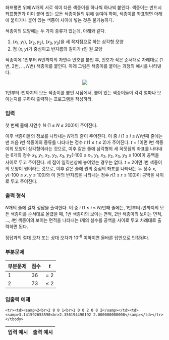 좌표평면 위에 <span class="tex-span"><i>N</i></span>개의 서로 색이 다른 색종이를 하나씩 하나씩 붙인다. 색종이는 반드시 좌표평면과 이미 붙어 있는 모든 색종이들의 위에 놓여야 하며, 색종이를 좌표평면 아래에 붙이거나 붙어 있는 색종이 사이에 넣는 것은 불가능하다. 

색종이의 모양에는 두 가지 종류가 있는데, 아래와 같다.

1. <span class="tex-span">(<i>x</i><sub class="lower-index">1</sub>,&thinsp;<i>y</i><sub class="lower-index">1</sub>)</span>, <span class="tex-span">(<i>x</i><sub class="lower-index">2</sub>,&thinsp;<i>y</i><sub class="lower-index">2</sub>)</span>, <span class="tex-span">(<i>x</i><sub class="lower-index">3</sub>,&thinsp;<i>y</i><sub class="lower-index">3</sub>)</span>을 세 꼭지점으로 하는 삼각형 모양 
2. 점 <span class="tex-span">(<i>x</i>,&thinsp;<i>y</i>)</span>가 중심이고 반지름의 길이가 <span class="tex-span"><i>r</i></span>인 원 모양

색종이에 1번부터 <span class="tex-span"><i>N</i></span>번까지의 자연수 번호를 붙인 후, 번호가 작은 순서대로 차례대로 (1번, 2번, .., <span class="tex-span"><i>N</i></span>번) 색종이를 붙인다. 아래 그림은 색종이를 붙이는 과정의 예시를 나타낸다.

<center>
<img class="thumbnail" src="https://attach.oj.uz/contest/kriii3/imgS.png"/>
</center>

1번부터 <span class="tex-span"><i>i</i></span>번까지의 모든 색종이를 붙인 시점에서, 붙어 있는 색종이들이 각각 얼마나 보이는지를 구하여 출력하는 프로그램을 작성하라.

### 입력

첫 번째 줄에 자연수 <span class="tex-span"><i>N</i></span> (<span class="tex-span">1 &le; <i>N</i> &le; 200</span>)이 주어진다.

이후 색종이들의 정보를 나타내는 <span class="tex-span"><i>N</i></span>개의 줄이 주어진다. 이 중 <span class="tex-span"><i>i</i></span> (<span class="tex-span">1 &le; <i>i</i> &le; <i>N</i></span>)번째 줄에는 맨 처음 <span class="tex-span"><i>i</i></span>번 색종이의 종류를 나타내는 정수 <span class="tex-span"><i>t</i></span> (<span class="tex-span">1 &le; <i>t</i> &le; 2</span>)가 주어진다. <span class="tex-span"><i>t</i> = 1</span>이면 <span class="tex-span"><i>i</i></span>번 색종이의 모양이 삼각형이라는 것으로, 이후 같은 줄에 삼각형의 세 꼭짓점의 좌표를 나타내는 6개의 정수 <span class="tex-span"><i>x</i><sub class="lower-index">1</sub></span>, <span class="tex-span"><i>y</i><sub class="lower-index">1</sub></span>, <span class="tex-span"><i>x</i><sub class="lower-index">2</sub></span>, <span class="tex-span"><i>y</i><sub class="lower-index">2</sub></span>, <span class="tex-span"><i>x</i><sub class="lower-index">3</sub></span>, <span class="tex-span"><i>y</i><sub class="lower-index">3</sub></span>(<span class="tex-span">-100 &le; </span><span class="tex-span"><i>x</i><sub class="lower-index">1</sub></span>, <span class="tex-span"><i>y</i><sub class="lower-index">1</sub></span>, <span class="tex-span"><i>x</i><sub class="lower-index">2</sub></span>, <span class="tex-span"><i>y</i><sub class="lower-index">2</sub></span>, <span class="tex-span"><i>x</i><sub class="lower-index">3</sub></span>, <span class="tex-span"><i>y</i><sub class="lower-index">3</sub></span><span class="tex-span"> &le; 100</span>)이 공백을 사이로 두고 주어진다. 세 점이 일직선상에 놓여있는 경우는 없다. <span class="tex-span"><i>t</i> = 2</span>이면 <span class="tex-span"><i>i</i></span>번 색종이의 모양이 원이라는 것으로, 이후 같은 줄에 원의 중심의 좌표를 나타내는 두 정수 <span class="tex-span"><i>x</i></span>, <span class="tex-span"><i>y</i></span>(<span class="tex-span">-100 &le; </span><span class="tex-span"><i>x</i></span>, <span class="tex-span"><i>y</i></span><span class="tex-span"> &le; 100</span>)와 이 원의 반지름을 나타내는 정수 <span class="tex-span"><i>r</i></span>(<span class="tex-span">1 &le; </span><span class="tex-span"><i>r</i></span><span class="tex-span"> &le; 100</span>)이 공백을 사이로 두고 주어진다.


### 출력 형식

<span class="tex-span"><i>N</i></span>개의 줄에 걸쳐 정답을 출력한다. 이 중 <span class="tex-span"><i>i</i></span> (<span class="tex-span">1 &le; <i>i</i> &le; <i>N</i></span>)번째 줄에는, 1번부터 <span class="tex-span"><i>i</i></span>번까지의 모든 색종이를 순서대로 올렸을 때, 1번 색종이의 보이는 면적, 2번 색종이의 보이는 면적, ..., <span class="tex-span"><i>i</i></span>번 색종이의 보이는 면적을 나타내는 <span class="tex-span"><i>i</i></span>개의 실수를 공백을 사이로 두고 차례대로 출력하면 된다. 

정답과의 절대 오차 또는 상대 오차가 <span class="tex-span">10<sup>-8</sup></span> 이하이면 올바른 답안으로 인정된다.


### 부분문제

<div class="row">
<div class="col-sm-8 col-md-8 col-lg-6">
<div class='table-responsive'>
<table class='table table-bordered'>
<thead>
 <tr>
  <th class="col-sm-3 col-md-3 col-lg-3">부분문제</th>
  <th class="col-sm-4 col-md-4 col-lg-4">점수</th>
  <th class="col-sm-5 col-md-5 col-lg-5"><span class="tex-span"><i>t</i></span></th>
 </tr>
</thead>
<tbody>
 <tr>
  <td>1</td>
  <td>36</td>
  <td><span class="tex-span">= 2</span></td>
 </tr>
 <tr>
  <td>2</td>
  <td>73</td>
  <td><span class="tex-span">&le; 2</span></td>
 </tr>
</tbody>
</table>
</div>
</div>
</div>

### 입출력 예제

<table class="table table-condensed table-bordered " id="examples_table">
	<thead>
		<tr>
			<th class="col-lg-6 col-md-6 col-sm-6">입력 예시</th>
			<th class="col-lg-6 col-md-6 col-sm-6">출력 예시</th>
		</tr>
	</thead>
	<tbody>
	
	<tr><td><samp>2<br>2 0 0 1<br>1 0 0 2 0 0 2</samp></td><td><samp>3.141592653590<br>2.356194490192 2.000000000000</samp></td></tr></tbody>
</table>
